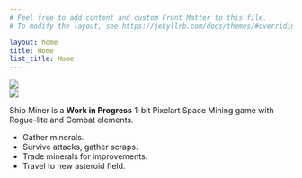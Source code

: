 ```yaml
---
# Feel free to add content and custom Front Matter to this file.
# To modify the layout, see https://jekyllrb.com/docs/themes/#overriding-theme-defaults

layout: home
title: Home
list_title: Home
---
```


<div class="post-image">
<img src="/assets/shipminer-suscribe-01.gif" />
</div>

<!-- TODO: MAIN VIDEO -->

<div class="post-image">
<img src="/assets/shipminer-mining-01.gif" />
</div>

Ship Miner is a __Work in Progress__ 1-bit Pixelart Space Mining game with Rogue-lite and Combat elements.

* Gather minerals.
* Survive attacks, gather scraps.
* Trade minerals for improvements.
* Travel to new asteroid field.

<!--
WISHLISTS?

GIFS

OTHER LINKS

GET NOTIFIED (MAILING LIST)
-->